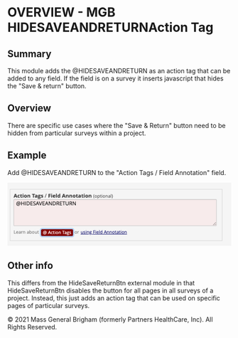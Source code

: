 # OVERVIEW - MGB HIDESAVEANDRETURNAction Tag

## Summary
This module adds the @HIDESAVEANDRETURN as an action tag that can be added to any field. If the field is on a survey  it inserts javascript that hides the "Save & return" button.

## Overview
There  are specific use cases  where the "Save & Return" button need to be hidden from particular surveys within a project.

 ## Example
Add @HIDESAVEANDRETURN to the "Action Tags / Field Annotation" field.

![Screenshot 1](images/image1.png)

## Other info
This differs from the HideSaveReturnBtn external module in that HideSaveReturnBtn disables the button for all pages in all  surveys of a project. Instead, this just adds an action tag  that can be used on specific pages of particular surveys.

© 2021 Mass General Brigham (formerly Partners HealthCare, Inc). All Rights Reserved.